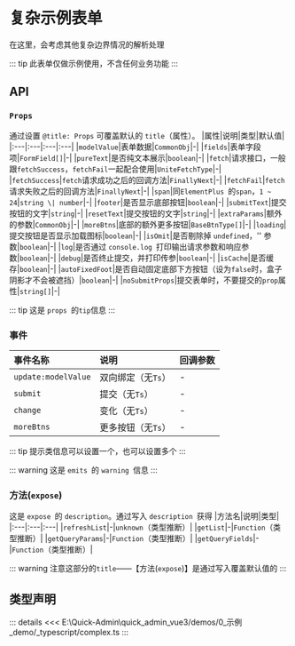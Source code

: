 # 复杂示例表单

在这里，会考虑其他复杂边界情况的解析处理


::: tip
此表单仅做示例使用，不含任何业务功能
:::




## API

### `Props`


通过设置 `@title: Props` 可覆盖默认的 `title`（属性）。
|属性|说明|类型|默认值|
|:---|:---|:---|:---|
|`modelValue`|表单数据|`CommonObj`|-|
|`fields`|表单字段项|`FormField[]`|-|
|`pureText`|是否纯文本展示|`boolean`|-|
|`fetch`|请求接口，一般跟`fetchSuccess`，`fetchFail`一起配合使用|`UniteFetchType`|-|
|`fetchSuccess`|`fetch`请求成功之后的回调方法|`FinallyNext`|-|
|`fetchFail`|`fetch`请求失败之后的回调方法|`FinallyNext`|-|
|`span`|同`ElementPlus `的`span`，`1 ~ 24`|`string \| number`|-|
|`footer`|是否显示底部按钮|`boolean`|-|
|`submitText`|提交按钮的文字|`string`|-|
|`resetText`|提交按钮的文字|`string`|-|
|`extraParams`|额外的参数|`CommonObj`|-|
|`moreBtns`|底部的额外更多按钮|`BaseBtnType[]`|-|
|`loading`|提交按钮是否显示加载图标|`boolean`|-|
|`isOmit`|是否剔除掉 `undefined`，'' 参数|`boolean`|-|
|`log`|是否通过 `console.log `打印输出请求参数和响应参数|`boolean`|-|
|`debug`|是否终止提交，并打印传参|`boolean`|-|
|`isCache`|是否缓存|`boolean`|-|
|`autoFixedFoot`|是否自动固定底部下方按钮（设为`false`时，盒子阴影才不会被遮挡）|`boolean`|-|
|`noSubmitProps`|提交表单时，不要提交的`prop`属性|`string[]`|-|

::: tip
这是 `props `的`tip`信息
:::


### 事件

|事件名称|说明|回调参数|
|:---|:---|:---|
|`update:modelValue`|双向绑定（无`Ts`）|-|
|`submit`|提交（无`Ts`）|-|
|`change`|变化（无`Ts`）|-|
|`moreBtns`|更多按钮（无`Ts`）|-|

::: tip
提示类信息可以设置一个，也可以设置多个
:::

::: warning
这是 `emits `的 `warning `信息
:::


### 方法(`expose`)


这是 `expose `的 `description`。通过写入 `description `获得
|方法名|说明|类型|
|:---|:---|:---|
|`refreshList`|-|`unknown`（类型推断）|
|`getList`|-|`Function`（类型推断）|
|`getQueryParams`|-|`Function`（类型推断）|
|`getQueryFields`|-|`Function`（类型推断）|

::: warning
注意这部分的`title`——【方法(`expose`)】是通过写入覆盖默认值的
:::





## 类型声明
::: details
<<< E:\Quick-Admin\quick_admin_vue3/demos/0_示例_demo/_typescript/complex.ts
:::  


